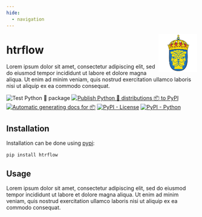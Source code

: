 ```yaml
---
hide:
  - navigation
---
```


<img src="images/riks.png" width="20%" height="20%" align="right" />

# **htrflow**

Lorem ipsum dolor sit amet, consectetur adipiscing elit, sed do eiusmod tempor incididunt ut labore et dolore magna aliqua. Ut enim ad minim veniam, quis nostrud exercitation ullamco laboris nisi ut aliquip ex ea commodo consequat.

![Test Python 🐍 package ](https://github.com/Riksarkivet/htrflow/actions/workflows/tests.yml/badge.svg)
[![Publish Python 🐍 distributions 📦 to PyPI](https://github.com/Riksarkivet/htrflow/actions/workflows/release.yml/badge.svg)](https://github.com/Riksarkivet/htrflow/actions/workflows/release.yml)
[![Automatic generating docs for 📦](https://github.com/Riksarkivet/htrflow/actions/workflows/docs.yml/badge.svg)](https://github.com/Riksarkivet/htrflow/actions/workflows/docs.yml)
[![PyPI - License](https://img.shields.io/badge/license-MIT-green.svg)](https://github.com/Riksarkivet/htrflow/blob/master/LICENSE)
[![PyPI - Python](https://img.shields.io/badge/python-3.7%20|%203.8%20|%203.9-blue.svg)](https://pypi.org/project/htrflow/)

## **Installation**

Installation can be done using [pypi](https://pypi.org/project/htrflow/):

```
pip install htrflow
```

## **Usage**

Lorem ipsum dolor sit amet, consectetur adipiscing elit, sed do eiusmod tempor incididunt ut labore et dolore magna aliqua. Ut enim ad minim veniam, quis nostrud exercitation ullamco laboris nisi ut aliquip ex ea commodo consequat.
